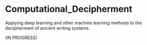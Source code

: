 # Computational_Decipherment
Applying deep learning and other machine learning methods to the decipherment of ancient writing systems. 

(IN PROGRESS)
